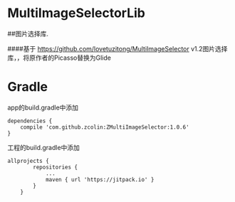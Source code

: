 # MultiImageSelectorLib
##图片选择库.

####基于 https://github.com/lovetuzitong/MultiImageSelector v1.2图片选择库，，将原作者的Picasso替换为Glide

Gradle
=
app的build.gradle中添加
```
dependencies {
    compile 'com.github.zcolin:ZMultiImageSelector:1.0.6'
}
```
工程的build.gradle中添加
```
allprojects {
        repositories {
            ...
            maven { url 'https://jitpack.io' }
        }
    }
```
